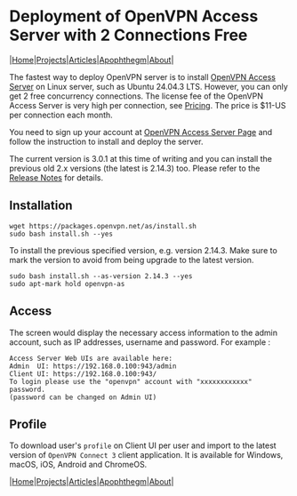 # Deployment of OpenVPN Access Server with 2 Connections Free

|[Home](/README.md)|[Projects](/projects.md)|[Articles](/articles.md)|[Apophthegm](/apophthegm.md)|[About](/about.md)|

The fastest way to deploy OpenVPN server is to install [OpenVPN Access Server](https://openvpn.net/access-server/) on Linux server, such as Ubuntu 24.04.3 LTS.  However, you can only get 2 free concurrency connections.  The license fee of the OpenVPN Access Server is very high per connection, see [Pricing](https://openvpn.net/access-server/pricing/).  The price is $11-US per connection each month.

You need to sign up your account at [OpenVPN Access Server Page](https://myaccount.openvpn.com/signup?product=AS) and follow the instruction to install and deploy the server.

The current version is 3.0.1 at this time of writing and you can install the previous old 2.x versions (the latest is 2.14.3) too.  Please refer to the [Release Notes](https://openvpn.net/as-docs/release-notes.html) for details.

## Installation

```
wget https://packages.openvpn.net/as/install.sh
sudo bash install.sh --yes
```

To install the previous specified version, e.g. version 2.14.3.  Make sure to mark the version to avoid from being upgrade to the latest version.

```
sudo bash install.sh --as-version 2.14.3 --yes
sudo apt-mark hold openvpn-as
```

## Access

The screen would display the necessary access information to the admin account, such as IP addresses, username and password.  For example :

```
Access Server Web UIs are available here:
Admin  UI: https://192.168.0.100:943/admin
Client UI: https://192.168.0.100:943/
To login please use the "openvpn" account with "xxxxxxxxxxxx" password.
(password can be changed on Admin UI)
```

## Profile

To download user's ```profile``` on Client UI per user and import to the latest version of ```OpenVPN Connect 3``` client application.  It is available for Windows, macOS, iOS, Android and ChromeOS.

|[Home](/README.md)|[Projects](/projects.md)|[Articles](/articles.md)|[Apophthegm](/apophthegm.md)|[About](/about.md)|
